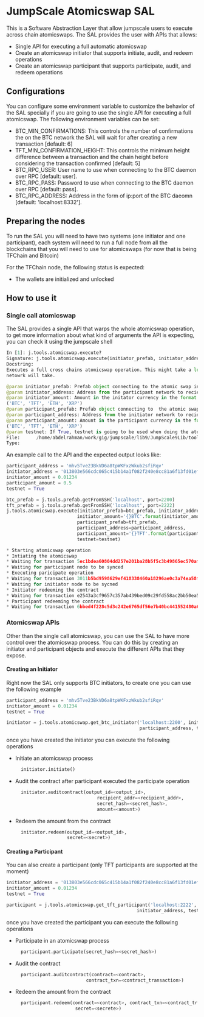 # JumpScale Atomicswap SAL
This is a Software Abstraction Layer that allow jumpscale users to execute across chain atomicswaps.
The SAL provides the user with APIs that allows:
- Single API for executing a full automatic atomicswap
- Create an atomicswap initiator that supports initiate, audit, and redeem operations
- Create an atomicswap participant that supports participate, audit, and redeem operations

## Configurations
You can configure some environment variable to customize the behavior of the SAL specially if you are going to use the single API for executing a full atomicswap.
The following environment variables can be set:
- BTC_MIN_CONFIRMATIONS: This controls the number of confirmations the on the BTC network the SAL will wait for after creating a new transaction [default: 6]
- TFT_MIN_CONFIRMATION_HEIGHT: This controls the minimum height difference between a transaction and the chain height before considering the transaction confirmed [default: 5]
- BTC_RPC_USER: User name to use when connecting to the BTC daemon over RPC [default: user].
- BTC_RPC_PASS: Password to use when connecting to the BTC daemon over RPC [default: pass].
- BTC_RPC_ADDRESS: Address in the form of ip:port of the BTC daeomn [default: 'localhost:8332'].

## Preparing the nodes
To run the SAL you will need to have two systems (one initiator and one participant), each system will need to run a full node from all the blockchains that you will need to use for atomicswaps (for now that is being TFChain and Bitcoin)

For the TFChain node, the following status is expected:
- The wallets are initialized and unlocked


## How to use it
### Single call atomicswap
The SAL provides a single API that warps the whole atomicswap operation, to get more information about what kind of arguments the API is expecting, you can check it using the jumpscale shell
```python
In [1]: j.tools.atomicswap.execute?
Signature: j.tools.atomicswap.execute(initiator_prefab, initiator_address, initiator_amount, participant_prefab, participant_address, participant_amount, testnet=False)
Docstring:
Executes a full cross chains atomicswap operation. This might take a long time depending on the confirmation time that each blockchain
netowrk will take.

@param initiator_prefab: Prefab object connecting to the atomic swap initiator node
@param initiator_address: Address from the participant network to recieve funds on
@param initiator_amount: Amount in the initator currency in the format '0.00024XXX' where XXX is the currency code, must be one of the following
('BTC', 'TFT', 'ETH', 'XRP')
@param participant_prefab: Prefab object connecting to  the atomic swap participant node.
@param participant_address: Address from the initiator network to recieve funds on.
@param participant_amount: Amount in the participant currency in the format '0.0000XXX' where XXX is the currency code, must be one of the following
('BTC', 'TFT', 'ETH', 'XRP')
@param testnet: If True, testnet is going to be used when doing the atomicswap [False by default]
File:      /home/abdelrahman/work/gig/jumpscale/lib9/JumpScale9Lib/tools/atomicswap/AtomicSwapFactory.py
Type:

```

An example call to the API and the expected output looks like:
```python
participant_address = 'mhv5Tve23BkVD6a8tpWKFxzWkub2sfiRqv'
initiator_address = '013803e566cdc065c415b14a1f082f240e8cc81a6f13fd01ef59e94620601a5a2f26e83b806091'
initiator_amount = 0.01234
participant_amount = 0.5
testnet = True

btc_prefab = j.tools.prefab.getFromSSH('localhost', port=2200)
tft_prefab = j.tools.prefab.getFromSSH('localhost', port=2222)
j.tools.atomicswap.execute(initiator_prefab=btc_prefab, initiator_address=initiator_address,
                          initiator_amount='{}BTC'.format(initiator_amount),
                          participant_prefab=tft_prefab,
                          participant_address=participant_address,
                          participant_amount='{}TFT'.format(participant_amount),
                          testnet=testnet)

* Starting atomicswap operation
* Intiating the atomicswap
* Waiting for transaction 5ec1bdea60804dd257e201ba28b5f5c3b49865ec570af9e6402c62a67010a263 to have at least 1 confirmations
* Waiting for participant node to be synced
* Executing paricipate operation
* Waiting for transaction 3011b5bd9598629ef418338460a18296ae0c3a74ea58fd465b901a7db8bf218b to have at least 2 height difference
* Waiting for initiator node to be sycned
* Initiator redeeming the contract
* Waiting for transaction e2543a3cf9657c357ab439bed09c29fd558ac2bb50ea5c2688efb907a882c5bf to have at least 2 height difference
* Participant redeeming the contract
* Waiting for transaction 6bbed4f228c5d3c242e6765df56e7b40bc441552480a6239b36a567710262a6e to have at least 1 confirmations

```

### Atomicswap APIs
Other than the single call atomicswap, you can use the SAL to have more control over the atomicswap process.
You can do this by creating an initiator and participant objects and execute the different APIs that they expose.

#### Creating an Initiator
Right now the SAL only supports BTC initiators, to create one you can use the following example
```python
participant_address = 'mhv5Tve23BkVD6a8tpWKFxzWkub2sfiRqv'
initiator_amount = 0.01234
testnet = True

initiator = j.tools.atomicswap.get_btc_initiator('localhost:2200', initiator_amount,
                                                 participant_address, testnet)
```

once you have created the initiator you can execute the following operations
- Initiate an atomicswap process
  ```python
    initiator.initiate()
  ```
- Audit the contract after participant executed the participate operation
  ```python
    initiator.auditcontract(output_id=<output_id>,
                                recipient_addr=<recipient_addr>,
                                secret_hash=<secret_hash>,
                                amount=<amount>)
  ```
- Redeem the amount from the contract
  ```python
    initiator.redeem(output_id=<output_id>,
                     secret=<secret>)
  ```

#### Creating a Participant
You can also create a participant (only TFT participants are supported at the moment)
```python
initiator_address = '013803e566cdc065c415b14a1f082f240e8cc81a6f13fd01ef59e94620601a5a2f26e83b806091'
initiator_amount = 0.01234
testnet = True

participant = j.tools.atomicswap.get_tft_participant('localhost:2222', participant_amount,
                                                initiator_address, testnet)

```
once you have created the participant you can execute the following operations

- Participate in an atomicswap process
  ```python
    participant.participate(secret_hash=<secret_hash>)
  ```
- Audit the contract
  ```python
    participant.auditcontract(contract=<contract>,
                            contract_txn=<contract_transaction>)
  ```
- Redeem the amount from the contract
  ```python
    participant.redeem(contract=<contract>, contract_txn=<contract_transaction>,
                        secret=<secrete>)
  ```
